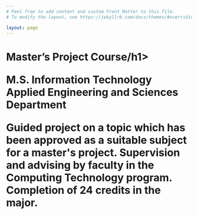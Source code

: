 ```yaml
---
# Feel free to add content and custom Front Matter to this file.
# To modify the layout, see https://jekyllrb.com/docs/themes/#overriding-theme-defaults

layout: page
---
```


<h1>Master’s Project Course/h1>

M.S. Information Technology<br />
Applied Engineering and Sciences Department

Guided project on a topic which has been approved as a suitable subject for a master's project. Supervision and advising by faculty in the Computing Technology program. Completion of 24 credits in the major.
